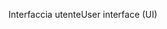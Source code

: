 <span data-ttu-id="bf7a1-101">Interfaccia utente</span><span class="sxs-lookup"><span data-stu-id="bf7a1-101">User interface (UI)</span></span>